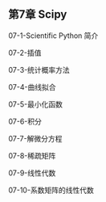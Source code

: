 ## 第7章 Scipy

07-1-Scientific Python 简介

07-2-插值

07-3-统计概率方法

07-4-曲线拟合

07-5-最小化函数

07-6-积分

07-7-解微分方程

07-8-稀疏矩阵

07-9-线性代数

07-10-系数矩阵的线性代数